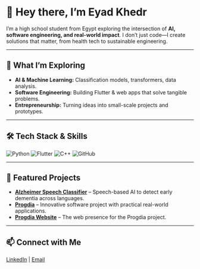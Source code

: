 # 👋 Hey there, I’m Eyad Khedr

I’m a high school student from Egypt exploring the intersection of **AI, software engineering, and real-world impact**. I don’t just code—I create solutions that matter, from health tech to sustainable engineering.

---

## 🚀 What I’m Exploring
- **AI & Machine Learning:** Classification models, transformers, data analysis.
- **Software Engineering:** Building Flutter & web apps that solve tangible problems.
- **Entrepreneurship:** Turning ideas into small-scale projects and prototypes.

---

## 🛠️ Tech Stack & Skills
![Python](https://img.shields.io/badge/Python-3776AB?style=for-the-badge&logo=python&logoColor=white)
![Flutter](https://img.shields.io/badge/Flutter-02569B?style=for-the-badge&logo=flutter&logoColor=white)
![C++](https://img.shields.io/badge/C++-00599C?style=for-the-badge&logo=c%2B%2B&logoColor=white)
![GitHub](https://img.shields.io/badge/GitHub-181717?style=for-the-badge&logo=github&logoColor=white)

---

## 🌟 Featured Projects
- [**Alzheimer Speech Classifier**](https://github.com/eyadkhedr/alzheimer-speech-classifier) – Speech-based AI to detect early dementia across languages.
- [**Progdia**](https://github.com/eyadkhedr/progdia) – Innovative software project with practical real-world applications.
- [**Progdia Website**](https://github.com/eyadkhedr/progdia-website) – The web presence for the Progdia project.

---

## 📫 Connect with Me
[LinkedIn](https://www.linkedin.com/in/eyad-khedr) | [Email](mailto:eyada0103@gmail.com)

